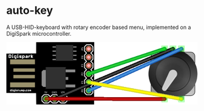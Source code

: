 auto-key
========

A USB-HID-keyboard with rotary encoder based menu, implemented on a DigiSpark microcontroller.

![DigiSpark microcontroller with rotary encoder](https://raw.githubusercontent.com/elrido/auto-key/master/auto-key.png)
